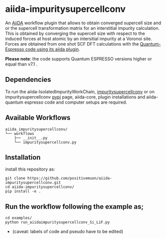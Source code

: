 # aiida-impuritysupercellconv

An [AiiDA](www.aiida.net) workflow plugin that allows to obtain  converged supercell size and or the supercell transformation matrix for an interstitial impurity calculation. This is obtained by converging the supercell size with respect to the induced forces at host atomic by an intersitial impurity at a Voronoi site. Forces are obtained from one shot SCF DFT calculations with  the [Quantum-Espresso code using its aiida plugin](https://aiida-quantumespresso.readthedocs.io/en/latest/).

**Please note**: the code supports Quantum ESPRESSO versions higher or equal than v7.1 .

## Dependencies
To run the aiida-IsolatedImpurityWorkChain, [impuritysupercellconv](https://github.com/positivemuon/impuritysupercellconv) or on impuritysupercellconv [pypi](https://pypi.org/project/impuritysupercellconv/0.0.1/) page, aiida-core, plugin installations and aiida-quantum espresso code and computer setups are required.


## Available Workflows
```
aiida_impuritysupercellconv/
└── workflows
    ├── __init__.py
    └── impuritysupercellconv.py
```

## Installation
install this repository as:

```
git clone https://github.com/positivemuon/aiida-impuritysupercellconv.git
cd aiida-impuritysupercellconv/
pip install -e .
```

## Run the workflow following the example as;
```
cd examples/
python run_aiidaimpuritysupercellconv_Si_LiF.py
```
* (caveat: labels of code and pseudo have to be edited)
